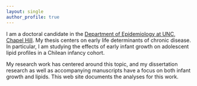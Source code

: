 ```yaml
---
layout: single
author_profile: true
---
```


I am a doctoral candidate in the [Department of Epidemiology at UNC, Chapel Hill](http://sph.unc.edu/epid/epidemiology-landing/). My thesis centers on early life determinants of chronic disease. In particular, I am studying the effects of early infant growth on adolescent lipid profiles in a Chilean infancy cohort.

My research work has centered around this topic, and my dissertation research as well as accompanying manuscripts have a focus on both infant growth and lipids. This web site documents the analyses for this work.